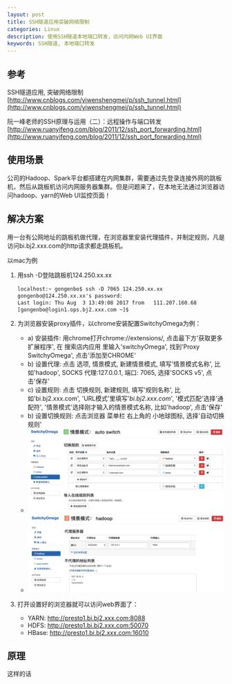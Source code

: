 ```yaml
---
layout: post
title: SSH隧道应用突破网络限制
categories: Linux
description: 使用SSH隧道本地端口转发，访问内网Web UI界面
keywords: SSH隧道, 本地端口转发
---
```

## 参考
SSH隧道应用, 突破网络限制 [http://www.cnblogs.com/yiwenshengmei/p/ssh_tunnel.html](http://www.cnblogs.com/yiwenshengmei/p/ssh_tunnel.html)

阮一峰老师的SSH原理与运用（二）：远程操作与端口转发 [http://www.ruanyifeng.com/blog/2011/12/ssh_port_forwarding.html](http://www.ruanyifeng.com/blog/2011/12/ssh_port_forwarding.html)
## 使用场景
公司的Hadoop、Spark平台都搭建在内网集群，需要通过先登录连接外网的跳板机，然后从跳板机访问内网服务器集群。但是问题来了，在本地无法通过浏览器访问hadoop、yarn的Web UI监控页面！
## 解决方案
用一台有公网地址的跳板机做代理，在浏览器里安装代理插件，并制定规则，凡是访问bi.bj2.xxx.com的http请求都走跳板机。

以mac为例

1. 用ssh -D登陆跳板机124.250.xx.xx

	```
	localhost:~ gongenbo$ ssh -D 7065 124.250.xx.xx
	gongenbo@124.250.xx.xx's password:
	Last login: Thu Aug  3 13:49:08 2017 from 	111.207.160.68
	[gongenbo@login1.ops.bj2.xxx.com ~]$

	```
2. 为浏览器安装proxy插件，以chrome安装配置SwitchyOmega为例：
	* a) 安装插件: 用chrome打开chrome://extensions/, 点击最下方'获取更多扩展程序', 在 搜索店内应用 里输入'switchyOmega', 找到'Proxy SwitchyOmega', 点击'添加至CHROME'
	* b) 设置代理: 点击 选项, 情景模式, 新建情景模式, 填写'情景模式名称', 比如'hadoop', SOCKS 代理:127.0.0.1, 端口: 7065, 选择'SOCKS v5', 点击'保存'
	* c) 设置规则: 点击 切换规则, 新建规则, 填写'规则名称', 比如'bi.bj2.xxx.com', 'URL模式'里填写'*bi.bj2.xxx.com*', '模式匹配'选择'通配符', '情景模式'选择刚才输入的情景模式名称, 比如'hadoop', 点击'保存'
	* b) 设置切换规则: 点击浏览器 菜单栏 右上角的 小地球图标, 选择'自动切换规则'
	* ![Alt text](https://github.com/gongenbo/gongenbo.github.io/raw/master/img/linux/proxy1.png)
	* ![Alt text](https://github.com/gongenbo/gongenbo.github.io/raw/master/img/linux/proxy2.png)

3. 打开设置好的浏览器就可以访问web界面了：
	* YARN: http://presto1.bi.bj2.xxx.com:8088
	* HDFS: http://presto1.bi.bj2.xxx.com:50070
	* HBase: http://presto1.bi.bj2.xxx.com:16010
	
## 原理
这样的话
